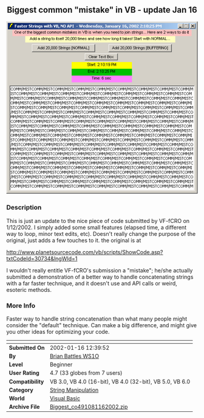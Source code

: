﻿<div align="center">

## Biggest common "mistake" in VB \- update Jan 16

<img src="PIC20021161426568179.jpg">
</div>

### Description

This is just an update to the nice piece of code submitted by VF-fCRO on 1/12/2002. I simply added some small features (elapsed time, a different way to loop, minor text edits, etc). Doesn't really change the purpose of the original, just adds a few touches to it. the original is at

http://www.planetsourcecode.com/vb/scripts/ShowCode.asp?txtCodeId=30734&lngWId=1

I wouldn't really entitle VF-fCRO's submission a "mistake"; he/she actually submitted a demonstration of a better way to handle concatenating strings with a far faster technique, and it doesn't use and API calls or weird, esoteric methods.
 
### More Info
 
Faster way to handle string concatenation than what many people might consider the "default" technique. Can make a big difference, and might give you other ideas for optimizing your code.


<span>             |<span>
---                |---
**Submitted On**   |2002-01-16 12:39:52
**By**             |[Brian Battles WS1O](https://github.com/Planet-Source-Code/PSCIndex/blob/master/ByAuthor/brian-battles-ws1o.md)
**Level**          |Beginner
**User Rating**    |4.7 (33 globes from 7 users)
**Compatibility**  |VB 3\.0, VB 4\.0 \(16\-bit\), VB 4\.0 \(32\-bit\), VB 5\.0, VB 6\.0
**Category**       |[String Manipulation](https://github.com/Planet-Source-Code/PSCIndex/blob/master/ByCategory/string-manipulation__1-5.md)
**World**          |[Visual Basic](https://github.com/Planet-Source-Code/PSCIndex/blob/master/ByWorld/visual-basic.md)
**Archive File**   |[Biggest\_co491081162002\.zip](https://github.com/Planet-Source-Code/brian-battles-ws1o-biggest-common-mistake-in-vb-update-jan-16__1-30860/archive/master.zip)








